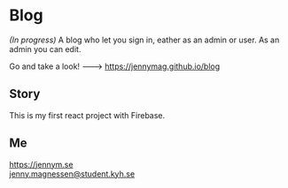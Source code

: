 # Blog
_(In progress)_ A blog who let you sign in, eather as an admin or user.
As an admin you can edit.

Go and take a look! ---> https://jennymag.github.io/blog

## Story
This is my first react project with Firebase.

## Me
https://jennym.se  
jenny.magnessen@student.kyh.se
